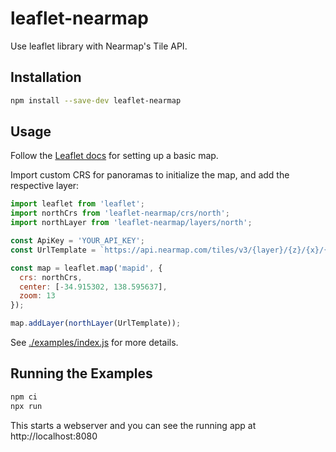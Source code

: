 # leaflet-nearmap
Use leaflet library with Nearmap's Tile API.


## Installation

```bash
npm install --save-dev leaflet-nearmap
```

## Usage

Follow the [Leaflet docs](https://leafletjs.com/reference-1.3.4.html)
for setting up a basic map.

Import custom CRS for panoramas to initialize the map, and add the respective
layer:

```js
import leaflet from 'leaflet';
import northCrs from 'leaflet-nearmap/crs/north';
import northLayer from 'leaflet-nearmap/layers/north';

const ApiKey = 'YOUR_API_KEY';
const UrlTemplate = `https://api.nearmap.com/tiles/v3/{layer}/{z}/{x}/{y}.img?tertiary=default&apikey=${ApiKey}`;

const map = leaflet.map('mapid', {
  crs: northCrs,
  center: [-34.915302, 138.595637],
  zoom: 13
});

map.addLayer(northLayer(UrlTemplate));
```


See [./examples/index.js](./examples/index.js) for more details.


## Running the Examples

```bash
npm ci
npx run
```

This starts a webserver and you can see the running app at http://localhost:8080
